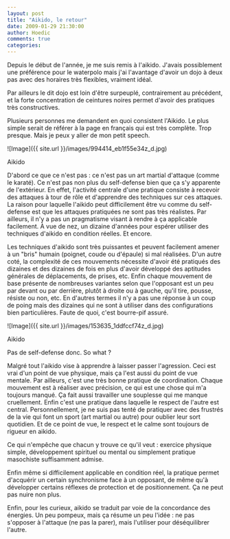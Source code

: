 ```yaml
---
layout: post
title: "Aikido, le retour"
date: 2009-01-29 21:30:00
author: Hoedic
comments: true
categories: 
---
```



Depuis le début de l'année, je me suis remis à l'aikido. J'avais possiblement une préférence pour le waterpolo mais j'ai l'avantage d'avoir un dojo à deux pas avec des horaires très flexibles, vraiment idéal.

Par ailleurs le dit dojo est loin d'être surpeuplé, contrairement au précédent, et la forte concentration de ceintures noires permet d'avoir des pratiques très constructives.

Plusieurs personnes me demandent en quoi consistent l'Aikido. Le plus simple serait de référer à la page  en français qui est très complète. Trop presque. Mais je peux y aller de mon petit speech.


![Image]({{ site.url }}/images/994414_eb1f55e34z_d.jpg)
<div class="photoattrib">Aikido</div>



D'abord ce que ce n'est pas : ce n'est pas un art martial d'attaque (comme le karaté). Ce n'est pas non plus du self-defense bien que ça s'y apparente de l'extérieur. En effet, l'activité centrale d'une pratique consiste à recevoir des attaques à tour de rôle et d'apprendre des techniques sur ces attaques. La raison pour laquelle l'aikido peut difficilement être vu comme du self-defense est que les attaques pratiquées ne sont pas très réalistes. Par ailleurs, il n'y a pas un pragmatisme visant à rendre à ça applicable facilement. À vue de nez, un dizaine d'années pour espérer utiliser des techniques d'aikido en condition réelles. Et encore.

Les techniques d'aikido sont très puissantes et peuvent facilement amener à un "bris" humain (poignet, coude ou d'épaule) si mal réalisées. D'un autre coté, la complexité de ces mouvements nécessite d'avoir été pratiqués des dizaines et des dizaines de fois en plus d'avoir développé des aptitudes générales de déplacements, de prises, etc. Enfin chaque mouvement de base présente de nombreuses variantes selon que l'opposant est un peu par devant ou par derrière, plutôt à droite ou à gauche, qu'il tire, pousse, résiste ou non, etc. En d'autres termes il n'y a pas une réponse à un coup de poing mais des dizaines qui ne sont à utiliser dans des configurations bien particulières. Faute de quoi, c'est bourre-pif assuré.


![Image]({{ site.url }}/images/153635_1ddfccf74z_d.jpg)
<div class="photoattrib">Aikido</div>



Pas de self-defense donc. So what ?

Malgré tout l'aikido vise à apprendre à laisser passer l'agression. Ceci est vrai d'un point de vue physique, mais ça l'est aussi du point de vue mentale. Par ailleurs, c'est une très bonne pratique de coordination. Chaque mouvement est à réaliser avec précision, ce qui est une chose qui m'a toujours manqué. Ça fait aussi travailler une souplesse qui me manque cruellement. Enfin c'est une pratique dans laquelle le respect de l'autre est central. Personnellement, je ne suis pas tenté de pratiquer avec des frustrés de la vie qui font un sport (art martial ou autre) pour oublier leur sort quotidien. Et de ce point de vue, le respect et le calme sont toujours de rigueur en aikido.

Ce qui n'empêche que chacun y trouve ce qu'il veut : exercice physique simple, développement spirituel ou mental ou simplement pratique masochiste suffisamment admise.

Enfin même si difficilement applicable en condition réel, la pratique permet d'acquérir un certain synchronisme face à un opposant, de même qu'à développer certains réflexes de protection et de positionnement. Ça ne peut pas nuire non plus.

Enfin, pour les curieux, aikido se traduit par voie de la concordance des énergies. Un peu pompeux, mais ça résume un peu l'idée : ne pas s'opposer à l'attaque (ne pas la parer), mais l'utiliser pour déséquilibrer l'autre.